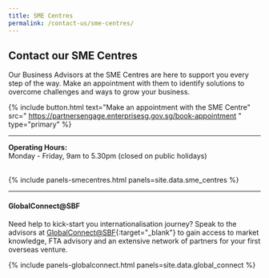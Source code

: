 ```yaml
---
title: SME Centres
permalink: /contact-us/sme-centres/
---
```


## Contact our SME Centres

Our Business Advisors at the SME Centres are here to support you every step of the way. Make an appointment with them to identify solutions to overcome challenges and ways to grow your business.

{% include button.html text="Make an appointment with the SME Centre" src="
https://partnersengage.enterprisesg.gov.sg/book-appointment
" type="primary" %}

----

**Operating Hours:**
<br>Monday - Friday, 9am to 5.30pm (closed on public holidays)
<br><br>

{% include panels-smecentres.html panels=site.data.sme_centres %}

----

#### GlobalConnect@SBF

Need help to kick-start you internationalisation journey? Speak to the advisors at [GlobalConnect@SBF](https://globalconnect.sbf.org.sg/){:target="_blank"} to gain access to market knowledge, FTA advisory and an extensive network of partners for your first overseas venture.

{% include panels-globalconnect.html panels=site.data.global_connect %}
